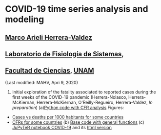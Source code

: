 # COVID-19 time series analysis and modeling
## [Marco Arieli Herrera-Valdez](https://mahv13.wordpress.com)
## [Laboratorio de Fisiología de Sistemas](https://www.google.com/url?sa=t&rct=j&q=&esrc=s&source=web&cd=5&cad=rja&uact=8&ved=2ahUKEwi9p4KJidroAhUMi6wKHYrSBWcQFjAEegQIAhAB&url=https%3A%2F%2Fmarcoh48.wixsite.com%2Ffisiologiasistemasfc&usg=AOvVaw1RFgV1gOqxbpBJT3Bl6WEq),
## [Facultad de Ciencias](https://www.google.com/url?sa=t&rct=j&q=&esrc=s&source=web&cd=1&cad=rja&uact=8&ved=2ahUKEwjbiNnQrtvoAhUJA6wKHVI0BXMQFjAAegQIGRAD&url=http%3A%2F%2Fwww.fciencias.unam.mx%2F&usg=AOvVaw1dMRMU_F-IcpmaB1y1H4px), [UNAM](https://www.google.com/url?sa=t&rct=j&q=&esrc=s&source=web&cd=1&cad=rja&uact=8&ved=2ahUKEwivy6_irtvoAhUDaq0KHQVoCcAQFjAAegQIGhAD&url=https%3A%2F%2Fwww.unam.mx%2F&usg=AOvVaw0YWCGJ7FEpDwkcT3EYH-aM)
(Last modified: MAHV, Apri 9, 2020)


1. Initial exploration of the fatality associated to reported cases during the first weeks of the COVID-19 pandemic (Herrera-Nolasco, Herrera-McKiernan, Herrera-McKiernan, O'Reilly-Regueiro, Herrera-Valdez, *In preparation*)
(a)[Python code with CFR analysis](https://raw.githubusercontent.com/scab-unam/tsamCOVID-19/master/tsam_COVID19_cfr_JHU.py) 
Figures:
- [Cases vs deaths per 1000 habitants for some countries](https://raw.githubusercontent.com/scab-unam/tsamCOVID-19/master/tsam_COVID19_cases-deaths_JHU.png)
- [CFRs for some countries](https://raw.githubusercontent.com/scab-unam/tsamCOVID-19/master/tsam_COVID19_cfr_JHU.png)
(b) [Base code with general functions](https://raw.githubusercontent.com/scab-unam/tsamCOVID-19/master/tsam_COVID19_baseCode.py) 
(c) [JuPyTeR notebook COVID-19](COVID-19_cfr_Jan-April_2020.ipynb) and its [html version](COVID-19_cfr_Jan-April_2020.html)




